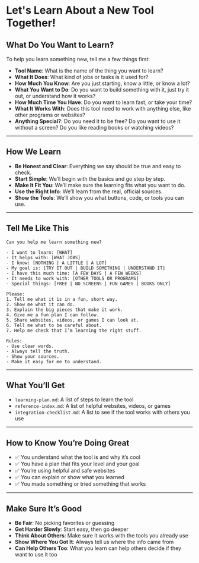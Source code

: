 # Let's Learn About a New Tool Together!

## What Do You Want to Learn?

To help you learn something new, tell me a few things first:

- **Tool Name**: What is the name of the thing you want to learn?
- **What It Does**: What kind of jobs or tasks is it used for?
- **How Much You Know**: Are you just starting, know a little, or know a lot?
- **What You Want to Do**: Do you want to build something with it, just try it out, or understand how it works?
- **How Much Time You Have**: Do you want to learn fast, or take your time?
- **What It Works With**: Does this tool need to work with anything else, like other programs or websites?
- **Anything Special?**: Do you need it to be free? Do you want to use it without a screen? Do you like reading books or watching videos?

---

## How We Learn

- **Be Honest and Clear**: Everything we say should be true and easy to check.
- **Start Simple**: We’ll begin with the basics and go step by step.
- **Make It Fit You**: We’ll make sure the learning fits what you want to do.
- **Use the Right Info**: We’ll learn from the real, official sources.
- **Show the Tools**: We’ll show you what buttons, code, or tools you can use.

---

## Tell Me Like This

```text
Can you help me learn something new?

- I want to learn: [WHAT]
- It helps with: [WHAT JOBS]
- I know: [NOTHING | A LITTLE | A LOT]
- My goal is: [TRY IT OUT | BUILD SOMETHING | UNDERSTAND IT]
- I have this much time: [A FEW DAYS | A FEW WEEKS]
- It needs to work with: [OTHER TOOLS OR PROGRAMS]
- Special things: [FREE | NO SCREENS | FUN GAMES | BOOKS ONLY]

Please:
1. Tell me what it is in a fun, short way.
2. Show me what it can do.
3. Explain the big pieces that make it work.
4. Give me a fun plan I can follow.
5. Share websites, videos, or games I can look at.
6. Tell me what to be careful about.
7. Help me check that I’m learning the right stuff.

Rules:
- Use clear words.
- Always tell the truth.
- Show your sources.
- Make it easy for me to understand.
```

---

## What You’ll Get

- `learning-plan.md`: A list of steps to learn the tool
- `reference-index.md`: A list of helpful websites, videos, or games
- `integration-checklist.md`: A list to see if the tool works with others you use

---

## How to Know You’re Doing Great

- ✅ You understand what the tool is and why it’s cool
- ✅ You have a plan that fits your level and your goal
- ✅ You’re using helpful and safe websites
- ✅ You can explain or show what you learned
- ✅ You made something or tried something that works

---

## Make Sure It’s Good

- **Be Fair**: No picking favorites or guessing
- **Get Harder Slowly**: Start easy, then go deeper
- **Think About Others**: Make sure it works with the tools you already use
- **Show Where You Got It**: Always tell us where the info came from
- **Can Help Others Too**: What you learn can help others decide if they want to use it too
